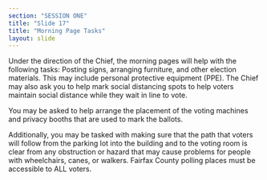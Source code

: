 ```yaml
---
section: "SESSION ONE"
title: "Slide 17"
title: "Morning Page Tasks"
layout: slide
---
```


Under the direction of the Chief, the morning pages will help with the following tasks:  Posting signs, arranging furniture,  and other election materials.  This may include personal protective equipment (PPE). The Chief may also ask you to help mark social distancing spots to help voters maintain social distance while they wait in line to vote.

You may be asked to help arrange the placement of the voting machines and privacy booths that are used to mark the ballots.

Additionally, you may be tasked with making sure that the path that voters will follow from the parking lot into the building and to the voting room is clear from any obstruction or hazard that may cause problems for people with wheelchairs, canes, or walkers. Fairfax County polling places must be accessible to ALL voters.

